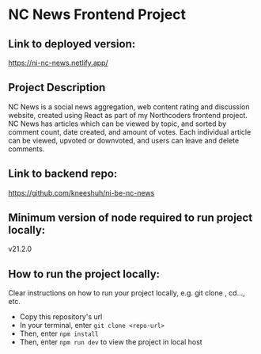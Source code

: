 # NC News Frontend Project

## Link to deployed version:

https://ni-nc-news.netlify.app/

## Project Description

NC News is a social news aggregation, web content rating and discussion website, created using React as part of my Northcoders frontend project.
NC News has articles which can be viewed by topic, and sorted by comment count, date created, and amount of votes. Each individual article can be viewed, upvoted or downvoted, and users can leave and delete comments.

## Link to backend repo:

https://github.com/kneeshuh/ni-be-nc-news

## Minimum version of node required to run project locally:

v21.2.0

## How to run the project locally:

Clear instructions on how to run your project locally, e.g. git clone <repo-url>, cd..., etc.

- Copy this repository's url
- In your terminal, enter `git clone <repo-url>`
- Then, enter `npm install`
- Then, enter `npm run dev` to view the project in local host
